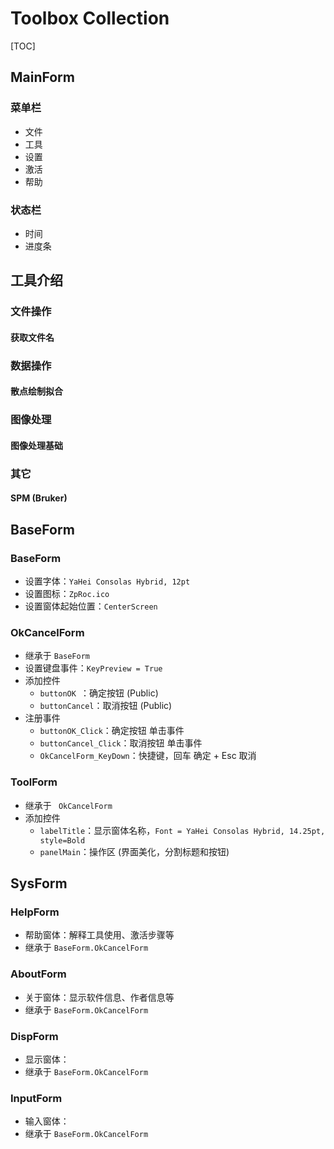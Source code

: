 # Toolbox Collection

[TOC]

## MainForm

### 菜单栏

-   文件
-   工具
-   设置
-   激活
-   帮助

### 状态栏

-   时间
-   进度条

## 工具介绍

### 文件操作

#### 获取文件名

### 数据操作

#### 散点绘制拟合

### 图像处理

#### 图像处理基础

### 其它

#### SPM (Bruker)

## BaseForm

### BaseForm

-   设置字体：`YaHei Consolas Hybrid, 12pt`
-   设置图标：`ZpRoc.ico`
-   设置窗体起始位置：`CenterScreen`

### OkCancelForm

-   继承于 `BaseForm`
-   设置键盘事件：`KeyPreview = True`
-   添加控件
    -   `buttonOK `：确定按钮 (Public)
    -   `buttonCancel`：取消按钮 (Public)
-   注册事件
    -   `buttonOK_Click`：确定按钮 单击事件
    -   `buttonCancel_Click`：取消按钮 单击事件
    -   `OkCancelForm_KeyDown`：快捷键，回车 确定 + Esc 取消

### ToolForm

-   继承于 ` OkCancelForm`
-   添加控件
    -   `labelTitle`：显示窗体名称，`Font = YaHei Consolas Hybrid, 14.25pt, style=Bold`
    -   `panelMain`：操作区 (界面美化，分割标题和按钮)

## SysForm

### HelpForm

-   帮助窗体：解释工具使用、激活步骤等
-   继承于 `BaseForm.OkCancelForm`

### AboutForm

-   关于窗体：显示软件信息、作者信息等
-   继承于 `BaseForm.OkCancelForm`

### DispForm

-   显示窗体：
-   继承于 `BaseForm.OkCancelForm`

### InputForm

-   输入窗体：
-   继承于 `BaseForm.OkCancelForm`


























